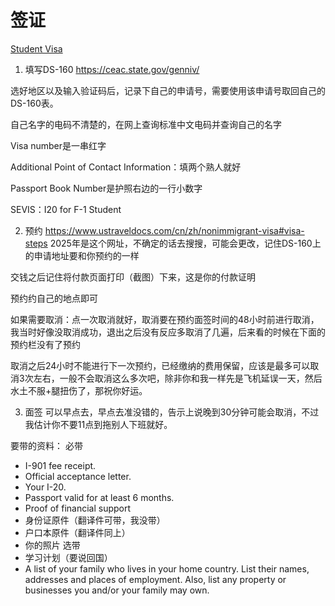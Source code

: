 # 签证

[Student Visa](https://travel.state.gov/content/travel/en/us-visas/study/student-visa.html#howtoapply)

1. 填写DS-160 https://ceac.state.gov/genniv/

选好地区以及输入验证码后，记录下自己的申请号，需要使用该申请号取回自己的DS-160表。

自己名字的电码不清楚的，在网上查询标准中文电码并查询自己的名字

Visa number是一串红字

Additional Point of Contact Information：填两个熟人就好

Passport Book Number是护照右边的一行小数字

SEVIS：I20 for F-1 Student

2. 预约 https://www.ustraveldocs.com/cn/zh/nonimmigrant-visa#visa-steps 2025年是这个网址，不确定的话去搜搜，可能会更改，记住DS-160上的申请地址要和你预约的一样

交钱之后记住将付款页面打印（截图）下来，这是你的付款证明

预约约自己的地点即可

如果需要取消：点一次取消就好，取消要在预约面签时间的48小时前进行取消，我当时好像没取消成功，退出之后没有反应多取消了几遍，后来看的时候在下面的预约栏没有了预约

取消之后24小时不能进行下一次预约，已经缴纳的费用保留，应该是最多可以取消3次左右，一般不会取消这么多次吧，除非你和我一样先是飞机延误一天，然后水土不服+腿扭伤了，那祝你好运。

3. 面签 可以早点去，早点去准没错的，告示上说晚到30分钟可能会取消，不过我估计你不要11点到拖别人下班就好。

要带的资料：
必带
  - I-901 fee receipt.
  - Official acceptance letter.
  - Your I-20.
  - Passport valid for at least 6 months.
  - Proof of financial support
  - 身份证原件（翻译件可带，我没带）
  - 户口本原件（翻译件同上）
  - 你的照片
选带
  - 学习计划（要说回国）
  - A list of your family who lives in your home country. List their names, addresses and places of employment. Also, list any property or businesses you and/or your family may own. 

